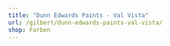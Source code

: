 ```yaml
---
title: "Dunn Edwards Paints - Val Vista"
url: /gilbert/dunn-edwards-paints-val-vista/
shop: Farben
---
```

